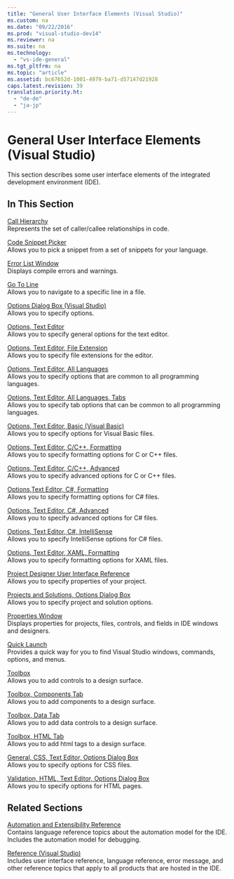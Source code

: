 ```yaml
---
title: "General User Interface Elements (Visual Studio)"
ms.custom: na
ms.date: "09/22/2016"
ms.prod: "visual-studio-dev14"
ms.reviewer: na
ms.suite: na
ms.technology: 
  - "vs-ide-general"
ms.tgt_pltfrm: na
ms.topic: "article"
ms.assetid: bc67652d-1001-4979-ba71-d57147d21928
caps.latest.revision: 39
translation.priority.ht: 
  - "de-de"
  - "ja-jp"
---
```

# General User Interface Elements (Visual Studio)
This section describes some user interface elements of the integrated development environment (IDE).  
  
## In This Section  
 [Call Hierarchy](../VS_csharp/call-hierarchy.md)  
 Represents the set of caller/callee relationships in code.  
  
 [Code Snippet Picker](../VS_csharp/code-snippet-picker.md)  
 Allows you to pick a snippet from a set of snippets for your language.  
  
 [Error List Window](../VS_csharp/error-list-window.md)  
 Displays compile errors and warnings.  
  
 [Go To Line](../VS_csharp/go-to-line.md)  
 Allows you to navigate to a specific line in a file.  
  
 [Options Dialog Box (Visual Studio)](../VS_csharp/options-dialog-box--visual-studio-.md)  
 Allows you to specify options.  
  
 [Options, Text Editor](../VS_csharp/options--text-editor--general.md)  
 Allows you to specify general options for the text editor.  
  
 [Options, Text Editor, File Extension](../VS_csharp/options--text-editor--file-extension.md)  
 Allows you to specify file extensions for the editor.  
  
 [Options, Text Editor, All Languages](../VS_csharp/options--text-editor--all-languages.md)  
 Allows you to specify options that are common to all programming languages.  
  
 [Options, Text Editor, All Languages, Tabs](../VS_csharp/options--text-editor--all-languages--tabs.md)  
 Allows you to specify tab options that can be common to all programming languages.  
  
 [Options, Text Editor, Basic (Visual Basic)](../VS_csharp/options--text-editor--basic--visual-basic-.md)  
 Allows you to specify options for Visual Basic files.  
  
 [Options, Text Editor, C/C++, Formatting](../VS_csharp/options--text-editor--c-c----formatting.md)  
 Allows you to specify formatting options for C or C++ files.  
  
 [Options, Text Editor, C/C++, Advanced](../VS_csharp/options--text-editor--c-c----advanced.md)  
 Allows you to specify advanced options for C or C++ files.  
  
 [Options,Text Editor, C#, Formatting](../VS_csharp/options--text-editor--csharp--formatting.md)  
 Allows you to specify formatting options for C# files.  
  
 [Options, Text Editor, C#, Advanced](../VS_csharp/options--text-editor--csharp--advanced.md)  
 Allows you to specify advanced options for C# files.  
  
 [Options, Text Editor, C#, IntelliSense](../VS_csharp/options--text-editor--csharp--intellisense.md)  
 Allows you to specify IntelliSense options for C# files.  
  
 [Options, Text Editor, XAML, Formatting](../VS_csharp/options--text-editor--xaml--formatting.md)  
 Allows you to specify formatting options for XAML files.  
  
 [Project Designer User Interface Reference](../VS_csharp/project-properties-reference.md)  
 Allows you to specify properties of your project.  
  
 [Projects and Solutions, Options Dialog Box](../VS_csharp/projects-and-solutions--options-dialog-box.md)  
 Allows you to specify project and solution options.  
  
 [Properties Window](../VS_csharp/properties-window.md)  
 Displays properties for projects, files, controls, and fields in IDE windows and designers.  
  
 [Quick Launch](../VS_csharp/quick-launch--environment--options-dialog-box.md)  
 Provides a quick way for you to find Visual Studio windows, commands, options, and menus.  
  
 [Toolbox](../VS_csharp/toolbox.md)  
 Allows you to add controls to a design surface.  
  
 [Toolbox, Components Tab](../VS_csharp/toolbox--components-tab.md)  
 Allows you to add components to a design surface.  
  
 [Toolbox, Data Tab](../VS_csharp/toolbox--data-tab.md)  
 Allows you to add data controls to a design surface.  
  
 [Toolbox, HTML Tab](../VS_csharp/toolbox--html-tab.md)  
 Allows you to add html tags to a design surface.  
  
 [General, CSS, Text Editor, Options Dialog Box](assetId:///b33a7617-e69d-4a11-938e-2e218a34a10c)  
 Allows you to specify options for CSS files.  
  
 [Validation, HTML, Text Editor, Options Dialog Box](assetId:///9c24ecfe-263e-4bf1-88de-d01be3992863)  
 Allows you to specify options for HTML pages.  
  
## Related Sections  
 [Automation and Extensibility Reference](assetId:///93112562-db21-4188-9383-ed19ad79bddf)  
 Contains language reference topics about the automation model for the IDE. Includes the automation model for debugging.  
  
 [Reference (Visual Studio)](../VS_csharp/visual-studio-reference.md)  
 Includes user interface reference, language reference, error message, and other reference topics that apply to all products that are hosted in the IDE.